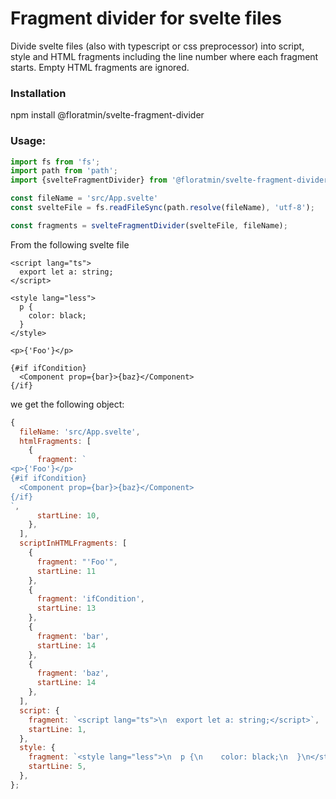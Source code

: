 # Fragment divider for svelte files

Divide svelte files (also with typescript or css preprocessor) into script, style and HTML fragments including the line number where each fragment starts. 
Empty HTML fragments are ignored.

### Installation

npm install @floratmin/svelte-fragment-divider

### Usage:

```ts
import fs from 'fs';
import path from 'path';
import {svelteFragmentDivider} from '@floratmin/svelte-fragment-divider';

const fileName = 'src/App.svelte'
const svelteFile = fs.readFileSync(path.resolve(fileName), 'utf-8');

const fragments = svelteFragmentDivider(svelteFile, fileName);
```
From the following svelte file
```
<script lang="ts">
  export let a: string;
</script>

<style lang="less">
  p {
    color: black;
  }
</style>

<p>{'Foo'}</p>

{#if ifCondition}
  <Component prop={bar}>{baz}</Component>
{/if}

```
we get the following object:
```js
{
  fileName: 'src/App.svelte',
  htmlFragments: [
    {
      fragment: `
<p>{'Foo'}</p>
{#if ifCondition}
  <Component prop={bar}>{baz}</Component>
{/if}
`,
      startLine: 10,
    },
  ],
  scriptInHTMLFragments: [
    {
      fragment: "'Foo'",
      startLine: 11
    },
    {
      fragment: 'ifCondition',
      startLine: 13
    },
    {
      fragment: 'bar',
      startLine: 14
    },
    {
      fragment: 'baz',
      startLine: 14 
    },   
  ],     
  script: {
    fragment: `<script lang="ts">\n  export let a: string;</script>`,
    startLine: 1,   
  },
  style: {
    fragment: `<style lang="less">\n  p {\n    color: black;\n  }\n</style>`,
    startLine: 5,
  },
};
```